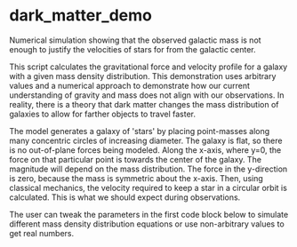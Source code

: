 # dark_matter_demo
Numerical simulation showing that the observed galactic mass is not enough to justify the velocities of stars for from the galactic center.

This script calculates the gravitational force and velocity profile for a galaxy with a given mass density distribution. This demonstration uses
arbitrary values and a numerical approach to demonstrate how our current understanding of gravity and mass does not align with our observations.
In reality, there is a theory that dark matter changes the mass distribution of galaxies to allow for farther objects to travel faster. 

The model generates a galaxy of 'stars' by placing point-masses along many concentric circles of increasing diameter. The galaxy is flat, so
there is no out-of-plane forces being modeled. Along the x-axis, where y=0, the force on that particular point is towards the center of the
galaxy. The magnitude will depend on the mass distribution. The force in the y-direction is zero, because the mass is symmetric about the x-axis.
Then, using classical mechanics, the velocity required to keep a star in a circular orbit is calculated. This is what we should expect during
observations.

The user can tweak the parameters in the first code block below to simulate different mass density distribution equations or use
non-arbitrary values to get real numbers.

